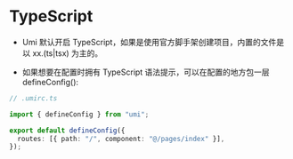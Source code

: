 # TypeScript

- Umi 默认开启 TypeScript，如果是使用官方脚手架创建项目，内置的文件是以 xx.(ts|tsx) 为主的。

- 如果想要在配置时拥有 TypeScript 语法提示，可以在配置的地方包一层 defineConfig():

```ts
// .umirc.ts

import { defineConfig } from "umi";

export default defineConfig({
  routes: [{ path: "/", component: "@/pages/index" }],
});
```
